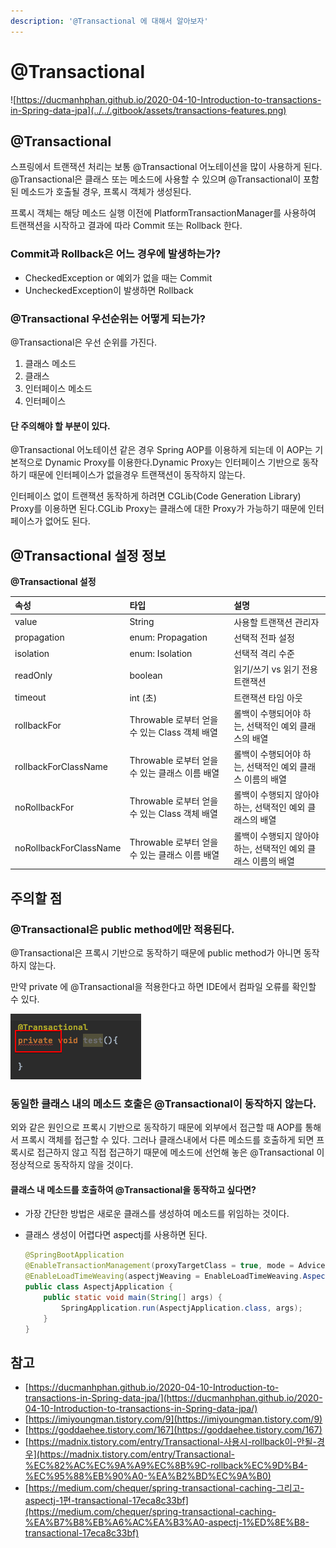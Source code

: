 ```yaml
---
description: '@Transactional 에 대해서 알아보자'
---
```


# @Transactional

![https://ducmanhphan.github.io/2020-04-10-Introduction-to-transactions-in-Spring-data-jpa](../../.gitbook/assets/transactions-features.png)

## @Transactional

스프링에서 트랜잭션 처리는 보통 @Transactional 어노테이션을 많이 사용하게 된다. @Transactional은 클래스 또는 메소드에 사용할 수 있으며 @Transactional이 포함된 메소드가 호출될 경우, 프록시 객체가 생성된다.

프록시 객체는 해당 메소드 실행 이전에 PlatformTransactionManager를 사용하여 트랜잭션을 시작하고 결과에 따라 Commit 또는 Rollback 한다.

### Commit과 Rollback은 어느 경우에 발생하는가?

* CheckedException or 예외가 없을 때는 Commit
* UncheckedException이 발생하면 Rollback

### @Transactional 우선순위는 어떻게 되는가?

@Transactional은 우선 순위를 가진다.

1. 클래스 메소드
2. 클래스
3. 인터페이스 메소드
4. 인터페이스

#### 단 주의해야 할 부분이 있다.

@Transactional 어노테이션 같은 경우 Spring AOP를 이용하게 되는데 이 AOP는 기본적으로 Dynamic Proxy를 이용한다.Dynamic Proxy는 인터페이스 기반으로 동작하기 때문에 인터페이스가 없을경우 트랜잭션이 동작하지 않는다.

인터페이스 없이 트랜잭션 동작하게 하려면 CGLib\(Code Generation Library\) Proxy를 이용하면 된다.CGLib Proxy는 클래스에 대한 Proxy가 가능하기 때문에 인터페이스가 없어도 된다.

## @Transactional 설정 정보

**@Transactional 설정**

| 속성 | 타입 | 설명 |
| :--- | :--- | :--- |
| value |  String  | 사용할 트랜잭션 관리자 |
| propagation | enum: Propagation | 선택적 전파 설정 |
| isolation | enum: Isolation | 선택적 격리 수준 |
| readOnly | boolean | 읽기/쓰기 vs 읽기 전용 트랜잭션 |
|  timeout  | int \(초\) | 트랜잭션 타임 아웃 |
| rollbackFor | Throwable 로부터 얻을 수 있는 Class 객체 배열 | 롤백이 수행되어야 하는, 선택적인 예외 클래스의 배열 |
| rollbackForClassName | Throwable 로부터 얻을 수 있는 클래스 이름 배열 | 롤백이 수행되어야 하는, 선택적인 예외 클래스 이름의 배열 |
| noRollbackFor | Throwable 로부터 얻을 수 있는 Class 객체 배열 | 롤백이 수행되지 않아야 하는, 선택적인 예외 클래스의 배열 |
| noRollbackForClassName | Throwable 로부터 얻을 수 있는 클래스 이름 배열 | 롤백이 수행되지 않아야 하는, 선택적인 예외 클래스 이름의 배열 |

## 주의할 점

### @Transactional은 public method에만 적용된다.

@Transactional은 프록시 기반으로 동작하기 때문에 public method가 아니면 동작하지 않는다.

만약 private 에 @Transactional을 적용한다고 하면 IDE에서 컴파일 오류를 확인할 수 있다.

![&#xCEF4;&#xD30C;&#xC77C; &#xC624;&#xB958; &#xD655;&#xC778;](../../.gitbook/assets/untitled%20%282%29.png)

### 동일한 클래스 내의 메소드 호출은 @Transactional이 동작하지 않는다.

외와 같은 원인으로 프록시 기반으로 동작하기 때문에 외부에서 접근할 때 AOP를 통해서 프록시 객체를 접근할 수 있다. 그러나 클래스내에서 다른 메소드를 호출하게 되면 프록시로 접근하지 않고 직접 접근하기 때문에 메소드에 선언해 놓은 @Transactional 이 정상적으로 동작하지 않을 것이다.

#### 클래스 내 메소드를 호출하여 @Transactional을 동작하고 싶다면?

* 가장 간단한 방법은 새로운 클래스를 생성하여 메소드를 위임하는 것이다.
* 클래스 생성이 어렵다면 aspectj를 사용하면 된다.

  ```java
  @SpringBootApplication
  @EnableTransactionManagement(proxyTargetClass = true, mode = AdviceMode.ASPECTJ)
  @EnableLoadTimeWeaving(aspectjWeaving = EnableLoadTimeWeaving.AspectJWeaving.ENABLED)
  public class AspectjApplication {
      public static void main(String[] args) {
          SpringApplication.run(AspectjApplication.class, args);
      }
  }
  ```

## 참고

* [https://ducmanhphan.github.io/2020-04-10-Introduction-to-transactions-in-Spring-data-jpa/](https://ducmanhphan.github.io/2020-04-10-Introduction-to-transactions-in-Spring-data-jpa/)
* [https://imiyoungman.tistory.com/9](https://imiyoungman.tistory.com/9)
* [https://goddaehee.tistory.com/167](https://goddaehee.tistory.com/167)
* [https://madnix.tistory.com/entry/Transactional-사용시-rollback이-안될-경우](https://madnix.tistory.com/entry/Transactional-%EC%82%AC%EC%9A%A9%EC%8B%9C-rollback%EC%9D%B4-%EC%95%88%EB%90%A0-%EA%B2%BD%EC%9A%B0)
* [https://medium.com/chequer/spring-transactional-caching-그리고-aspectj-1편-transactional-17eca8c33bf](https://medium.com/chequer/spring-transactional-caching-%EA%B7%B8%EB%A6%AC%EA%B3%A0-aspectj-1%ED%8E%B8-transactional-17eca8c33bf)

